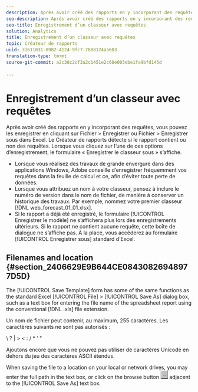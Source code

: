 ```yaml
---
description: Après avoir créé des rapports en y incorporant des requêtes, vous pouvez les enregistrer en cliquant sur Fichier > Enregistrer ou Fichier > Enregistrer sous dans Excel. Le Créateur de rapports détecte si le rapport contient ou non des requêtes. Lorsque vous cliquez sur l’une de ces options d’enregistrement, le formulaire « Enregistrer le classeur sous » s’affiche.
seo-description: Après avoir créé des rapports en y incorporant des requêtes, vous pouvez les enregistrer en cliquant sur Fichier > Enregistrer ou Fichier > Enregistrer sous dans Excel. Le Créateur de rapports détecte si le rapport contient ou non des requêtes. Lorsque vous cliquez sur l’une de ces options d’enregistrement, le formulaire « Enregistrer le classeur sous » s’affiche.
seo-title: Enregistrement d’un classeur avec requêtes
solution: Analytics
title: Enregistrement d’un classeur avec requêtes
topic: Créateur de rapports
uuid: 31611031-0982-4124-9fc7-7888124aa603
translation-type: tm+mt
source-git-commit: a2c38c2cf3a2c1451e2c60e003ebe1fa9bfd145d

---
```



# Enregistrement d’un classeur avec requêtes

Après avoir créé des rapports en y incorporant des requêtes, vous pouvez les enregistrer en cliquant sur Fichier &gt; Enregistrer ou Fichier &gt; Enregistrer sous dans Excel. Le Créateur de rapports détecte si le rapport contient ou non des requêtes. Lorsque vous cliquez sur l’une de ces options d’enregistrement, le formulaire « Enregistrer le classeur sous » s’affiche.

* Lorsque vous réalisez des travaux de grande envergure dans des applications Windows, Adobe conseille d’enregistrer fréquemment vos requêtes dans la feuille de calcul et ce, afin d’éviter toute perte de données.
* Lorsque vous attribuez un nom à votre classeur, pensez à inclure le numéro de version dans le nom de fichier, de manière à conserver un historique des travaux. Par exemple, nommez votre premier classeur [!DNL web_forecast_01_01.xlsx].
* Si le rapport a déjà été enregistré, le formulaire [!UICONTROL Enregistrer le modèle] ne s’affichera plus lors des enregistrements ultérieurs. Si le rapport ne contient aucune requête, cette boîte de dialogue ne s’affiche pas. À la place, vous accéderez au formulaire [!UICONTROL Enregistrer sous] standard d’Excel.

## Filenames and location {#section_2406629E9B644CE08430826948977D5D}

The [!UICONTROL Save Template] form has some of the same functions as the standard Excel [!UICONTROL File] &gt; [!UICONTROL Save As] dialog box, such as a text box for entering the file name of the spreadsheet report using the conventional [!DNL .xls] file extension.

Un nom de fichier peut contenir, au maximum, 255 caractères. Les caractères suivants ne sont pas autorisés :

\ ? | &gt; &lt; : / * ’ "

Ajoutons encore que vous ne pouvez pas utiliser de caractères Unicode en dehors du jeu des caractères ASCII étendus.

When saving the file to a location on your local or network drives, you may enter the full path in the text box, or click on the browse button  ![browse_button.gif](assets/browse_button.gif) adjacent to the [!UICONTROL Save As] text box.
